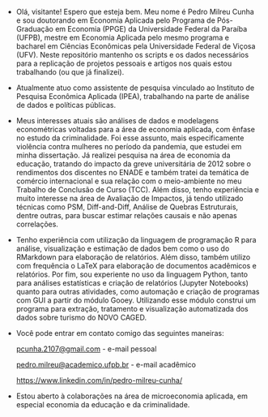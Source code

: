 - Olá, visitante! Espero que esteja bem. Meu nome é Pedro Milreu Cunha e sou doutorando em Economia Aplicada pelo Programa de Pós-Graduação em Economia (PPGE)
da Universidade Federal da Paraíba (UFPB), mestre em Economia Aplicada pelo mesmo programa e bacharel em Ciências Econômicas pela Universidade Federal de Viçosa (UFV). Neste repositório mantenho os scripts e os dados necessários para a replicação de projetos pessoais e artigos nos quais estou trabalhando (ou que já finalizei).

- Atualmente atuo como assistente de pesquisa vinculado ao Instituto de Pesquisa Econômica Aplicada (IPEA), trabalhando na parte de análise de dados e políticas públicas.

- Meus interesses atuais são análises de dados e modelagens econométricas voltadas para a área de economia aplicada, com ênfase no estudo da criminalidade. Foi esse assunto, mais especificamente violência contra mulheres no período da pandemia, que estudei em minha dissertação. Já realizei pesquisa na área de economia da educação, tratando do impacto da greve universitária de 2012 sobre o rendimentos dos discentes no ENADE e também tratei da temática de comércio internacional e sua relação com o meio-ambiente no meu Trabalho de Conclusão de Curso (TCC). Além disso, tenho experiência e muito interesse na área de Avaliação de Impactos, já tendo utilizado técnicas como PSM, Diff-and-Diff, Análise de Quebras Estruturais, dentre outras, para buscar estimar relações causais e não apenas correlações.

- Tenho experiência com utilização da linguagem de programação R para análise, visualização e estimação de dados bem como o uso do RMarkdown para elaboração
de relatórios. Além disso, também utilizo com frequência o LaTeX para elaboração de documentos acadêmicos e relatórios. Por fim, sou experiente no uso da linguagem Python, tanto para análises estatísticas e criação de relatórios (Jupyter Notebooks) quanto para outras atividades, como automação e criação de programas com GUI a partir do módulo Gooey. Utilizando esse módulo construi um programa para extração, tratamento e visualização automatizada dos dados sobre turismo do NOVO CAGED.

- Você pode entrar em contato comigo das seguintes maneiras:
  
  pcunha.2107@gmail.com - e-mail pessoal
  
  pedro.milreu@academico.ufpb.br - e-mail acadêmico
  
  https://www.linkedin.com/in/pedro-milreu-cunha/
  
- Estou aberto à colaborações na área de microeconomia aplicada, em especial economia da educação e da criminalidade.

<!---
PedroMilreuCunha/PedroMilreuCunha is a ✨ special ✨ repository because its `README.md` (this file) appears on your GitHub profile.
You can click the Preview link to take a look at your changes.
--->
